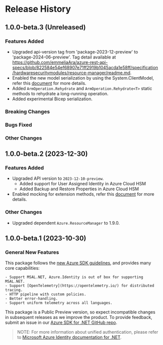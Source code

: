 # Release History

## 1.0.0-beta.3 (Unreleased)

### Features Added

- Upgraded api-version tag from 'package-2023-12-preview' to 'package-2024-06-preview'. Tag detail available at https://github.com/emmeliaAra/azure-rest-api-specs/blob/822584e54ef68907e71ff2919b1045acda1e58ff/specification/hardwaresecuritymodules/resource-manager/readme.md.
- Enabled the new model serialization by using the System.ClientModel, refer this [document](https://aka.ms/azsdk/net/mrw) for more details.
- Added `ArmOperation.Rehydrate` and `ArmOperation.Rehydrate<T>` static methods to rehydrate a long-running operation.
- Added experimental Bicep serialization.

### Breaking Changes

### Bugs Fixed

### Other Changes

## 1.0.0-beta.2 (2023-12-30)

### Features Added

- Upgraded API version to `2023-12-10-preview`.
    - Added support for User Assigned Identity in Azure Cloud HSM
    - Added Backup and Restore Properties in Azure Cloud HSM
- Enabled mocking for extension methods, refer this [document](https://aka.ms/azsdk/net/mocking) for more details.

### Other Changes

- Upgraded dependent `Azure.ResourceManager` to 1.9.0.

## 1.0.0-beta.1 (2023-10-30)

### General New Features

This package follows the [new Azure SDK guidelines](https://azure.github.io/azure-sdk/general_introduction.html), and provides many core capabilities:

    - Support MSAL.NET, Azure.Identity is out of box for supporting MSAL.NET.
    - Support [OpenTelemetry](https://opentelemetry.io/) for distributed tracing.
    - HTTP pipeline with custom policies.
    - Better error-handling.
    - Support uniform telemetry across all languages.

This package is a Public Preview version, so expect incompatible changes in subsequent releases as we improve the product. To provide feedback, submit an issue in our [Azure SDK for .NET GitHub repo](https://github.com/Azure/azure-sdk-for-net/issues).

> NOTE: For more information about unified authentication, please refer to [Microsoft Azure Identity documentation for .NET](https://docs.microsoft.com//dotnet/api/overview/azure/identity-readme?view=azure-dotnet).
